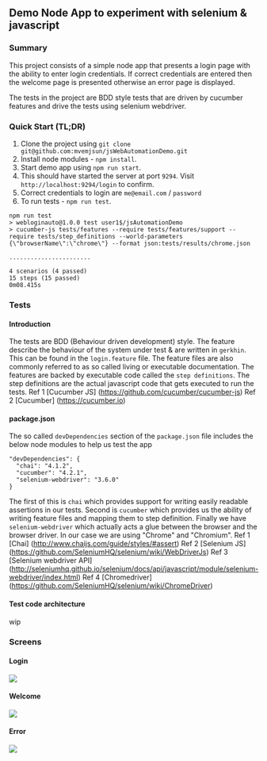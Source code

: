 ## Demo Node App to experiment with selenium & javascript

### Summary

This project consists of a simple node app that presents a login page with the ability to enter login credentials.
If correct credentials are entered then the welcome page is presented otherwise an error page is displayed.

The tests in the project are BDD style tests that are driven by cucumber features and drive the tests using
selenium webdriver.

### Quick Start (TL;DR)

1. Clone the project using `git clone git@github.com:mvemjsun/jsWebAutomationDemo.git`
2. Install node modules - `npm install`.
3. Start demo app using `npm run start`.
4. This should have started the server at port `9294`. Visit `http://localhost:9294/login` to confirm.
5. Correct credentials to login are `me@email.com` / `password`
5. To run tests - `npm run test`.

```
npm run test
> webloginauto@1.0.0 test user1$/jsAutomationDemo
> cucumber-js tests/features --require tests/features/support --require tests/step_definitions --world-parameters {\"browserName\":\"chrome\"} --format json:tests/results/chrome.json

.......................

4 scenarios (4 passed)
15 steps (15 passed)
0m08.415s
```

### Tests

#### Introduction
The tests are BDD (Behaviour driven development) style. The feature describe the behaviour of the system under
test & are written in `gerkhin`. This can be found in the `login.feature` file. The feature files are also commonly
referred to as so called living or executable documentation. The features are backed by executable code called the `step definitions`. The step definitions are the actual javascript code that gets executed to run the tests.
Ref 1 [Cucumber JS] (https://github.com/cucumber/cucumber-js)
Ref 2 [Cucumber] (https://cucumber.io)

#### package.json
The so called `devDependencies` section of the `package.json` file includes the below node modules to help us test
the app
```
"devDependencies": {
  "chai": "4.1.2",
  "cucumber": "4.2.1",
  "selenium-webdriver": "3.6.0"
}
```
The first of this is `chai` which provides support for writing easily readable assertions in our tests. Second is `cucumber` which provides us the ability of writing feature files and mapping them to step definition. Finally we have `selenium-webdriver` which actually acts a glue between the browser and the browser driver. In our case we are using "Chrome" and "Chromium".
Ref 1 [Chai] (http://www.chaijs.com/guide/styles/#assert)
Ref 2 [Selenium JS] (https://github.com/SeleniumHQ/selenium/wiki/WebDriverJs)
Ref 3 [Selenium webdriver API] (http://seleniumhq.github.io/selenium/docs/api/javascript/module/selenium-webdriver/index.html)
Ref 4 [Chromedriver] (https://github.com/SeleniumHQ/selenium/wiki/ChromeDriver)

#### Test code architecture
wip

### Screens

#### Login
![](https://github.com/mvemjsun/jsWebAutomationDemo/blob/master/login.png?raw=true)
#### Welcome
![](https://github.com/mvemjsun/jsWebAutomationDemo/blob/master/welcome.png?raw=true)
#### Error
![](https://github.com/mvemjsun/jsWebAutomationDemo/blob/master/loginError.png?raw=true)
